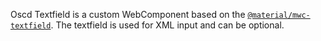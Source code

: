 Oscd Textfield is a custom WebComponent based on the [`@material/mwc-textfield`](https://www.npmjs.com/package/@material/mwc-textfield).
The textfield is used for XML input and can be optional.
